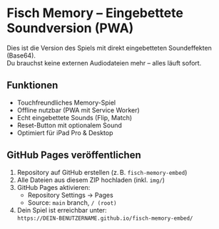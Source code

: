 
# Fisch Memory – Eingebettete Soundversion (PWA)

Dies ist die Version des Spiels mit direkt eingebetteten Soundeffekten (Base64).  
Du brauchst keine externen Audiodateien mehr – alles läuft sofort.

## Funktionen
- Touchfreundliches Memory-Spiel
- Offline nutzbar (PWA mit Service Worker)
- Echt eingebettete Sounds (Flip, Match)
- Reset-Button mit optionalem Sound
- Optimiert für iPad Pro & Desktop

## GitHub Pages veröffentlichen

1. Repository auf GitHub erstellen (z. B. `fisch-memory-embed`)
2. Alle Dateien aus diesem ZIP hochladen (inkl. `img/`)
3. GitHub Pages aktivieren:
   - Repository Settings → Pages
   - Source: `main` branch, `/ (root)`
4. Dein Spiel ist erreichbar unter:  
   `https://DEIN-BENUTZERNAME.github.io/fisch-memory-embed/`

